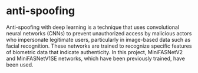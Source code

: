 # anti-spoofing
Anti-spoofing with deep learning is a technique that uses convolutional neural networks (CNNs) to prevent unauthorized access by malicious actors who impersonate legitimate users, particularly in image-based data such as facial recognition. These networks are trained to recognize specific features of biometric data that indicate authenticity.
In this project, MiniFASNetV2 and MiniFASNetV1SE networks, which have been previously trained, have been used.
